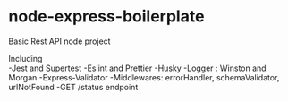 # node-express-boilerplate
Basic Rest API node project  

Including  
  -Jest and Supertest 
  -Eslint and Prettier
  -Husky
  -Logger : Winston and Morgan
  -Express-Validator
  -Middlewares: errorHandler, schemaValidator, urlNotFound
  -GET /status endpoint

